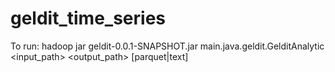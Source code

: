 # geldit_time_series

To run:
hadoop jar geldit-0.0.1-SNAPSHOT.jar main.java.geldit.GelditAnalytic <input_path> <output_path> [parquet|text]

